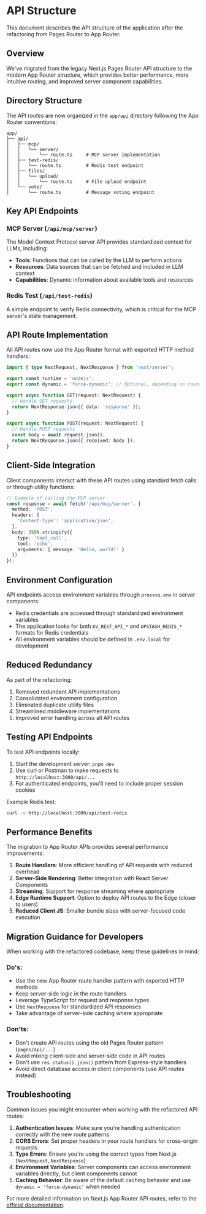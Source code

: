 # API Structure

This document describes the API structure of the application after the refactoring from Pages Router to App Router.

## Overview

We've migrated from the legacy Next.js Pages Router API structure to the modern App Router structure, which provides better performance, more intuitive routing, and improved server component capabilities.

## Directory Structure

The API routes are now organized in the `app/api` directory following the App Router conventions:

```
app/
├── api/
│   ├── mcp/
│   │   └── server/
│   │       └── route.ts     # MCP server implementation
│   ├── test-redis/
│   │   └── route.ts         # Redis test endpoint
│   ├── files/
│   │   └── upload/
│   │       └── route.ts     # File upload endpoint
│   └── vote/
│       └── route.ts         # Message voting endpoint
```

## Key API Endpoints

### MCP Server (`/api/mcp/server`)

The Model Context Protocol server API provides standardized context for LLMs, including:

- **Tools**: Functions that can be called by the LLM to perform actions
- **Resources**: Data sources that can be fetched and included in LLM context
- **Capabilities**: Dynamic information about available tools and resources

### Redis Test (`/api/test-redis`)

A simple endpoint to verify Redis connectivity, which is critical for the MCP server's state management.

## API Route Implementation

All API routes now use the App Router format with exported HTTP method handlers:

```typescript
import { type NextRequest, NextResponse } from 'next/server';

export const runtime = 'nodejs';
export const dynamic = 'force-dynamic'; // Optional, depending on route needs

export async function GET(request: NextRequest) {
  // Handle GET requests
  return NextResponse.json({ data: 'response' });
}

export async function POST(request: NextRequest) {
  // Handle POST requests
  const body = await request.json();
  return NextResponse.json({ received: body });
}
```

## Client-Side Integration

Client components interact with these API routes using standard fetch calls or through utility functions:

```typescript
// Example of calling the MCP server
const response = await fetch('/api/mcp/server', {
  method: 'POST',
  headers: {
    'Content-Type': 'application/json',
  },
  body: JSON.stringify({
    type: 'tool_call',
    tool: 'echo',
    arguments: { message: 'Hello, world!' }
  })
});
```

## Environment Configuration

API endpoints access environment variables through `process.env` in server components:

- Redis credentials are accessed through standardized environment variables
- The application looks for both `KV_REST_API_*` and `UPSTASH_REDIS_*` formats for Redis credentials
- All environment variables should be defined in `.env.local` for development

## Reduced Redundancy

As part of the refactoring:

1. Removed redundant API implementations
2. Consolidated environment configuration
3. Eliminated duplicate utility files
4. Streamlined middleware implementations
5. Improved error handling across all API routes

## Testing API Endpoints

To test API endpoints locally:

1. Start the development server: `pnpm dev`
2. Use curl or Postman to make requests to `http://localhost:3000/api/...`
3. For authenticated endpoints, you'll need to include proper session cookies

Example Redis test:

```bash
curl -v http://localhost:3000/api/test-redis
```

## Performance Benefits

The migration to App Router APIs provides several performance improvements:

1. **Route Handlers**: More efficient handling of API requests with reduced overhead
2. **Server-Side Rendering**: Better integration with React Server Components
3. **Streaming**: Support for response streaming where appropriate
4. **Edge Runtime Support**: Option to deploy API routes to the Edge (closer to users)
5. **Reduced Client JS**: Smaller bundle sizes with server-focused code execution

## Migration Guidance for Developers

When working with the refactored codebase, keep these guidelines in mind:

### Do's:
- Use the new App Router route handler pattern with exported HTTP methods
- Keep server-side logic in the route handlers
- Leverage TypeScript for request and response types
- Use `NextResponse` for standardized API responses
- Take advantage of server-side caching where appropriate

### Don'ts:
- Don't create API routes using the old Pages Router pattern (`pages/api/...`)
- Avoid mixing client-side and server-side code in API routes
- Don't use `res.status().json()` pattern from Express-style handlers
- Avoid direct database access in client components (use API routes instead)

## Troubleshooting

Common issues you might encounter when working with the refactored API routes:

1. **Authentication Issues**: Make sure you're handling authentication correctly with the new route patterns
2. **CORS Errors**: Set proper headers in your route handlers for cross-origin requests
3. **Type Errors**: Ensure you're using the correct types from Next.js (`NextRequest`, `NextResponse`)
4. **Environment Variables**: Server components can access environment variables directly, but client components cannot
5. **Caching Behavior**: Be aware of the default caching behavior and use `dynamic = 'force-dynamic'` when needed

For more detailed information on Next.js App Router API routes, refer to the [official documentation](https://nextjs.org/docs/app/building-your-application/routing/route-handlers).